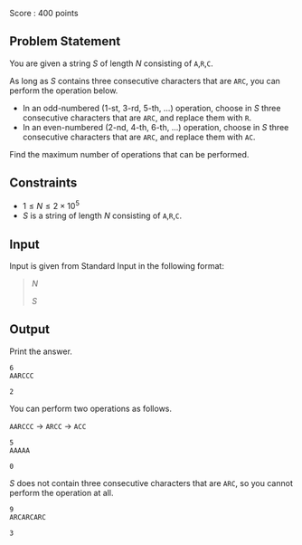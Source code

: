 Score : $400$ points

## Problem Statement

You are given a string $S$ of length $N$ consisting of `A`,`R`,`C`.

As long as $S$ contains three consecutive characters that are `ARC`, you can perform the operation below.

- In an odd-numbered ($1$-st, $3$-rd, $5$-th, ...) operation, choose in $S$ three consecutive characters that are `ARC`, and replace them with `R`.
- In an even-numbered ($2$-nd, $4$-th, $6$-th, ...) operation, choose in $S$ three consecutive characters that are `ARC`, and replace them with `AC`.

Find the maximum number of operations that can be performed.

## Constraints

- $1 \leq N \leq 2\times 10^5$
- $S$ is a string of length $N$ consisting of `A`,`R`,`C`.

## Input

Input is given from Standard Input in the following format:

> $N$
> 
> $S$

## Output

Print the answer.

```input1
6
AARCCC
```

```output1
2
```

You can perform two operations as follows.

`AARCCC` → `ARCC` → `ACC`

```input2
5
AAAAA
```

```output2
0
```

$S$ does not contain three consecutive characters that are `ARC`, so you cannot perform the operation at all.

```input3
9
ARCARCARC
```

```output3
3
```